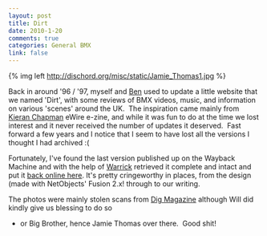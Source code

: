 ```yaml
--- 
layout: post
title: Dirt
date: 2010-1-20
comments: true
categories: General BMX
link: false
---
```


{% img left http://dischord.org/misc/static/Jamie_Thomas1.jpg %}

Back in around '96 / '97, myself and [Ben](http://www.aggroman.co.uk) used to
update a little website that we named 'Dirt', with some reviews of BMX videos,
music, and information on various 'scenes' around the UK.  The inspiration came
mainly from [Kieran Chapman](http://www.keiranchapman.net) eWire e-zine, and
while it was fun to do at the time we lost interest and it never received the
number of updates it deserved.  Fast forward a few years and I notice that I
seem to have lost all the versions I thought I had archived :(

Fortunately, I've found the last version published up on the Wayback Machine
and with the help of [Warrick](http://warrick.cs.odu.edu/) retrieved it complete
and intact and put it [back online here](http://dischord.org/misc/dirt/).  It's
pretty cringeworthy in places, from the design (made with NetObjects' Fusion
2.x! through to our writing.  

The photos were mainly stolen scans from [Dig Magazine](http://digbmx.com) although Will did kindly give us blessing to do so
- or Big Brother, hence Jamie Thomas over there.  Good shit!
